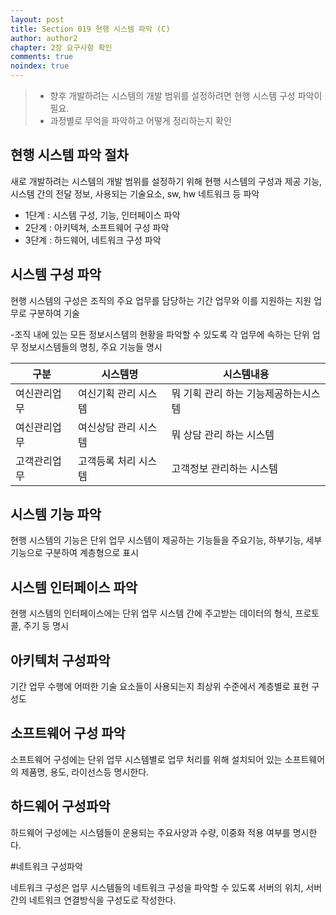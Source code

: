 ```yaml
---
layout: post
title: Section 019 현행 시스템 파악 (C)
author: author2
chapter: 2장 요구사항 확인
comments: true
noindex: true
---
```

>- 향후 개발하려는 시스템의 개발 범위를 설정하려면 현행 시스템 구성 파악이 필요.
>- 과정별로 무억을 파악하고 어떻게 정리하는지 확인

## 현행 시스템 파악 절차

새로 개발하려는 시스템의 개발 범위를 설정하기 위해 현행 시스템의 구성과 제공 기능, 시스템 간의 전달 정보, 사용되는 기술요소, sw, hw 네트워크 등 파악

- 1단계 : 시스템 구성, 기능, 인터페이스 파악
- 2단계 : 아키텍쳐, 소프트웨어 구성 파악
- 3단계 : 하드웨어, 네트워크 구성 파악

## 시스템 구성 파악

현행 시스템의 구성은 조직의 주요 업무를 담당하는 기간 업무와 이를 지원하는 지원 업무로 구분하여 기술

-조직 내에 있는 모든 정보시스템의 현황을 파악할 수 있도록 각 업무에 속하는 단위 업무 정보시스템들의 명칭, 주요 기능들 명시

|구분|시스템명|시스템내용|
|---|---|---|
|여신관리업무|여신기획 관리 시스템|뭐 기획 관리 하는 기능제공하는시스템|
|여신관리업무|여신상담 관리 시스템|뭐 상담 관리 하는 시스템|
|고객관리업무|고객등록 처리 시스템|고객정보 관리하는 시스템|

## 시스템 기능 파악

현행 시스템의 기능은 단위 업무 시스템이 제공하는 기능들을 주요기능, 하부기능, 세부기능으로 구분하여 계층형으로 표시

## 시스템 인터페이스 파악

현행 시스템의 인터페이스에는 단위 업무 시스템 간에 주고받는 데이터의 형식, 프로토콜, 주기 등 명시

## 아키텍처 구성파악

기간 업무 수행에 어떠한 기술 요소들이 사용되는지 최상위 수준에서 계층별로 표현 구성도

## 소프트웨어 구성 파악

소프트웨어 구성에는 단위 업무 시스템별로 업무 처리를 위해 설치되어 있는 소프트웨어의 제품명, 용도, 라이선스등 명시한다.

## 하드웨어 구성파악

하드웨어 구성에는 시스템들이 운용되는 주요사양과 수량, 이중화 적용 여부를 명시한다.

#네트워크 구성파악

네트워크 구성은 업무 시스템들의 네트워크 구성을 파악할 수 있도록 서버의 위치, 서버 간의 네트워크 연결방식을 구성도로 작성한다.
